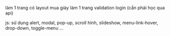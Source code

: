 làm 1 trang có layout mua giày
làm 1 trang validation login (cần phải học qua api)

js: sử dụng alert, modal, pop-up, scroll hình, slideshow, menu-link-hover, drop-down, toggle-menu ...